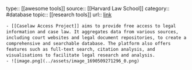 type:: [[awesome tools]]
source:: [[Harvard Law School]]
category:: #database 
topic:: [[research tools]]
url:: [link](https://case.law/about/)

	- [[Caselaw Access Project]] aims to provide free access to legal information and case law. It aggregates data from various sources, including court websites and legal document repositories, to create a comprehensive and searchable database. The platform also offers features such as full-text search, citation analysis, and visualisations to facilitate legal research and analysis.
	- ![image.png](../assets/image_1690509271296_0.png)